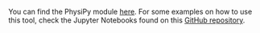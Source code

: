 You can find the PhysiPy module [here](https://github.com/m2be-igg/PhysiCell-ECM/blob/master/documentation/data_analysis/physipy.py). For some examples on how to use this tool, check the Jupyter Notebooks found on this [GitHub repository](https://github.com/m2be-igg/PhysiCell-ECM/tree/master/documentation/data_analysis).